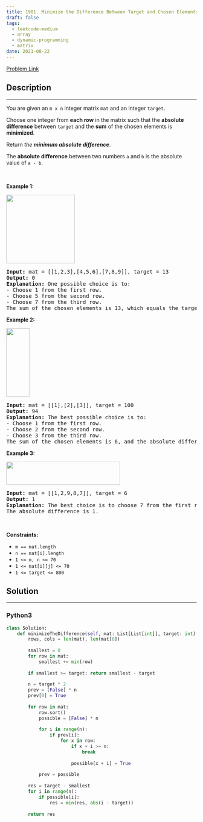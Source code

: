 ```yaml
---
title: 1981. Minimize the Difference Between Target and Chosen Elements
draft: false
tags: 
  - leetcode-medium
  - array
  - dynamic-programming
  - matrix
date: 2021-08-22
---
```


[Problem Link](https://leetcode.com/problems/minimize-the-difference-between-target-and-chosen-elements/)

## Description

---
<p>You are given an <code>m x n</code> integer matrix <code>mat</code> and an integer <code>target</code>.</p>

<p>Choose one integer from <strong>each row</strong> in the matrix such that the <strong>absolute difference</strong> between <code>target</code> and the <strong>sum</strong> of the chosen elements is <strong>minimized</strong>.</p>

<p>Return <em>the <strong>minimum absolute difference</strong></em>.</p>

<p>The <strong>absolute difference</strong> between two numbers <code>a</code> and <code>b</code> is the absolute value of <code>a - b</code>.</p>

<p>&nbsp;</p>
<p><strong class="example">Example 1:</strong></p>
<img alt="" src="https://assets.leetcode.com/uploads/2021/08/03/matrix1.png" style="width: 181px; height: 181px;" />
<pre>
<strong>Input:</strong> mat = [[1,2,3],[4,5,6],[7,8,9]], target = 13
<strong>Output:</strong> 0
<strong>Explanation:</strong> One possible choice is to:
- Choose 1 from the first row.
- Choose 5 from the second row.
- Choose 7 from the third row.
The sum of the chosen elements is 13, which equals the target, so the absolute difference is 0.
</pre>

<p><strong class="example">Example 2:</strong></p>
<img alt="" src="https://assets.leetcode.com/uploads/2021/08/03/matrix1-1.png" style="width: 61px; height: 181px;" />
<pre>
<strong>Input:</strong> mat = [[1],[2],[3]], target = 100
<strong>Output:</strong> 94
<strong>Explanation:</strong> The best possible choice is to:
- Choose 1 from the first row.
- Choose 2 from the second row.
- Choose 3 from the third row.
The sum of the chosen elements is 6, and the absolute difference is 94.
</pre>

<p><strong class="example">Example 3:</strong></p>
<img alt="" src="https://assets.leetcode.com/uploads/2021/08/03/matrix1-3.png" style="width: 301px; height: 61px;" />
<pre>
<strong>Input:</strong> mat = [[1,2,9,8,7]], target = 6
<strong>Output:</strong> 1
<strong>Explanation:</strong> The best choice is to choose 7 from the first row.
The absolute difference is 1.
</pre>

<p>&nbsp;</p>
<p><strong>Constraints:</strong></p>

<ul>
	<li><code>m == mat.length</code></li>
	<li><code>n == mat[i].length</code></li>
	<li><code>1 &lt;= m, n &lt;= 70</code></li>
	<li><code>1 &lt;= mat[i][j] &lt;= 70</code></li>
	<li><code>1 &lt;= target &lt;= 800</code></li>
</ul>


## Solution

---
### Python3
``` py title='minimize-the-difference-between-target-and-chosen-elements'
class Solution:
    def minimizeTheDifference(self, mat: List[List[int]], target: int) -> int:
        rows, cols = len(mat), len(mat[0])
        
        smallest = 0
        for row in mat:
            smallest += min(row)
        
        if smallest >= target: return smallest - target
        
        n = target * 2
        prev = [False] * n
        prev[0] = True
        
        for row in mat:
            row.sort()
            possible = [False] * n
            
            for i in range(n):
                if prev[i]:
                    for x in row:
                        if x + i >= n:
                            break
                        
                        possible[x + i] = True
            
            prev = possible
        
        res = target - smallest
        for i in range(n):
            if possible[i]:
                res = min(res, abs(i - target))
        
        return res
```

